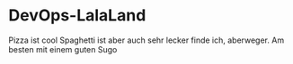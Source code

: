 # DevOps-LalaLand
Pizza ist cool
Spaghetti ist aber auch sehr lecker finde ich, aberweger. Am besten mit einem guten Sugo